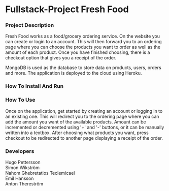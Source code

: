# Fullstack-Project Fresh Food

### Project Description
Fresh Food works as a food/grocery ordering service. On the website you can create or login to an account.
This will then forward you to an ordering page where you can choose the products you want to order as well as the amount of each product.
Once you have finished choosing, there is a checkout option that gives you a receipt of the order.

MongoDB is used as the database to store data on products, users, orders and more.
The application is deployed to the cloud using Heroku.

### How To Install And Run


### How To Use
Once on the application, get started by creating an account or logging in to an existing one.
This will redirect you to the ordering page where you can add the amount you want of the available products.
Amount can be incremented or decremented using '+' and '-' buttons, or it can be manually written into a textbox.
After choosing what products you want, press checkout to be redirected to another page displaying a receipt of the order.

### Developers
Hugo Pettersson  
Simon Wikström  
Nahom Ghebretatios Teclemicael  
Emil Hansson  
Anton Thereström
